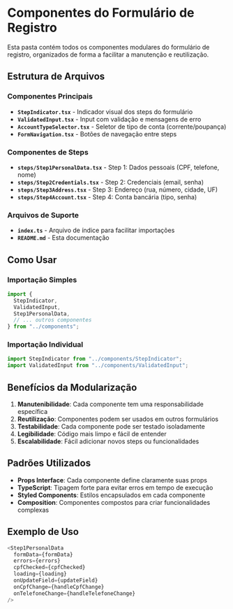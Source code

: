 # Componentes do Formulário de Registro

Esta pasta contém todos os componentes modulares do formulário de registro, organizados de forma a facilitar a manutenção e reutilização.

## Estrutura de Arquivos

### Componentes Principais

- **`StepIndicator.tsx`** - Indicador visual dos steps do formulário
- **`ValidatedInput.tsx`** - Input com validação e mensagens de erro
- **`AccountTypeSelector.tsx`** - Seletor de tipo de conta (corrente/poupança)
- **`FormNavigation.tsx`** - Botões de navegação entre steps

### Componentes de Steps

- **`steps/Step1PersonalData.tsx`** - Step 1: Dados pessoais (CPF, telefone, nome)
- **`steps/Step2Credentials.tsx`** - Step 2: Credenciais (email, senha)
- **`steps/Step3Address.tsx`** - Step 3: Endereço (rua, número, cidade, UF)
- **`steps/Step4Account.tsx`** - Step 4: Conta bancária (tipo, senha)

### Arquivos de Suporte

- **`index.ts`** - Arquivo de índice para facilitar importações
- **`README.md`** - Esta documentação

## Como Usar

### Importação Simples

```typescript
import {
  StepIndicator,
  ValidatedInput,
  Step1PersonalData,
  // ... outros componentes
} from "../components";
```

### Importação Individual

```typescript
import StepIndicator from "../components/StepIndicator";
import ValidatedInput from "../components/ValidatedInput";
```

## Benefícios da Modularização

1. **Manutenibilidade**: Cada componente tem uma responsabilidade específica
2. **Reutilização**: Componentes podem ser usados em outros formulários
3. **Testabilidade**: Cada componente pode ser testado isoladamente
4. **Legibilidade**: Código mais limpo e fácil de entender
5. **Escalabilidade**: Fácil adicionar novos steps ou funcionalidades

## Padrões Utilizados

- **Props Interface**: Cada componente define claramente suas props
- **TypeScript**: Tipagem forte para evitar erros em tempo de execução
- **Styled Components**: Estilos encapsulados em cada componente
- **Composition**: Componentes compostos para criar funcionalidades complexas

## Exemplo de Uso

```typescript
<Step1PersonalData
  formData={formData}
  errors={errors}
  cpfChecked={cpfChecked}
  loading={loading}
  onUpdateField={updateField}
  onCpfChange={handleCpfChange}
  onTelefoneChange={handleTelefoneChange}
/>
```
